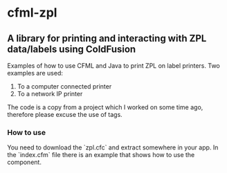 # cfml-zpl
<h2>A library for printing and interacting with ZPL data/labels using ColdFusion</h2>

Examples of how to use CFML and Java to print ZPL on label printers. Two examples are used:
<ol>
<li>To a computer connected printer</li>
<li>To a network IP printer</li>
</ol>

The code is a copy from a project which I worked on some time ago, therefore please excuse the use of tags.

<h3>How to use</h3>
You need to download the `zpl.cfc` and extract somewhere in your app. In the `index.cfm` file there is an example that shows how to 
use the component.
